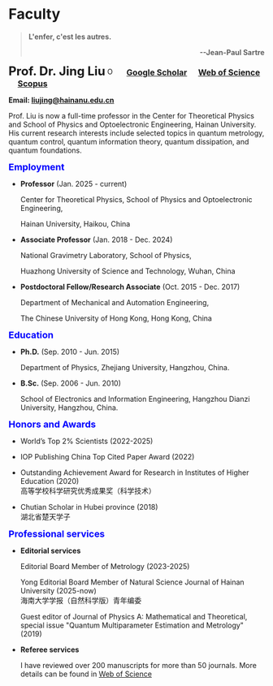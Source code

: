# **Faculty**

> **L'enfer, c'est les autres.**  <p align='right'>**--Jean-Paul Sartre**</p>

**<font size=5>Prof. Dr. Jing Liu</font>** <a href="https://orcid.org/0000-0001-9944-4493"><img alt="ORCID logo" src="https://info.orcid.org/wp-content/uploads/2019/11/orcid_16x16.png" width="16" height="16" /></a> &emsp;
[**<font size=3>Google Scholar</font>**](https://scholar.google.com/citations?hl=en&user=HHyXi-8AAAAJ) &emsp; 
[**<font size=3>Web of Science</font>**](https://webofscience.clarivate.cn/wos/author/record/H-2632-2012) &emsp; 
[**<font size=3>Scopus</font>**](https://www.scopus.com/authid/detail.uri?authorId=55888785500)

**Email: liujing@hainanu.edu.cn**

Prof. Liu  is now a full-time professor in the Center for Theoretical Physics and School of Physics and Optoelectronic Engineering, Hainan University. 
His current research interests include selected topics in quantum metrology, quantum control, quantum information theory, quantum dissipation, and quantum foundations.

**<font color="Blue" size=4.5>Employment</font>**

-   **Professor** (Jan. 2025 - current)

    Center for Theoretical Physics, School of Physics and Optoelectronic Engineering,

    Hainan University, Haikou, China

-   **Associate Professor** (Jan. 2018 - Dec. 2024)

    National Gravimetry Laboratory, School of Physics, 

    Huazhong University of Science and Technology, Wuhan, China

-   **Postdoctoral Fellow/Research Associate** (Oct. 2015 - Dec. 2017) 

    Department of Mechanical and Automation Engineering,

    The Chinese University of Hong Kong, Hong Kong, China

**<font color="Blue" size=4.5>Education</font>**

-   **Ph.D.** (Sep. 2010 - Jun. 2015)

    Department of Physics, Zhejiang University, Hangzhou, China. 

-   **B.Sc.** (Sep. 2006 - Jun. 2010)

    School of Electronics and Information Engineering, Hangzhou Dianzi University, Hangzhou, China.

**<font color="Blue" size=4.5>Honors and Awards</font>**   

-   World’s Top 2% Scientists (2022-2025)

-   IOP Publishing China Top Cited Paper Award (2022)

-   Outstanding Achievement Award for Research in Institutes of Higher Education (2020) <br>
    高等学校科学研究优秀成果奖（科学技术）

-   Chutian Scholar in Hubei province (2018) <br>
    湖北省楚天学子

**<font color="Blue" size=4.5>Professional services</font>**

-   **Editorial services**

    Editorial Board Member of Metrology (2023-2025)

    Yong Editorial Board Member of Natural Science Journal of Hainan University (2025-now) <br>
    海南大学学报（自然科学版）青年编委 

    Guest editor of Journal of Physics A: Mathematical and Theoretical, special issue "Quantum Multiparameter Estimation and Metrology" (2019)

-   **Referee services**

    I have reviewed over 200 manuscripts for more than 50 journals. More details can be found in [Web of Science](https://webofscience.clarivate.cn/wos/author/record/H-2632-2012)
